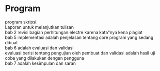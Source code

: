 # Program
program skripsi
<br>Laporan untuk melanjutkan tulisan
<br>bab 2 revisi bagian perhitungan electre karena kata"nya kena plagiat
<br>bab 5 implementasi adalah penjelasan tentang core program yang sedang dibuat
<br>bab 6 adalah evaluasi dan validasi
<br>evaluasi berisi tentang pengujian oleh pembuat dan validasi adalah hasil uji coba yang dilakukan dengan pengguna
<br>bab 7 adalah kesimpulan dan saran
